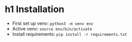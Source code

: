 # h1 Installation

* First set up venv: `python3 -m venv env`
* Active venv: `source env/bin/activate`
* Install requirements: `pip install -r requirements.txt`
